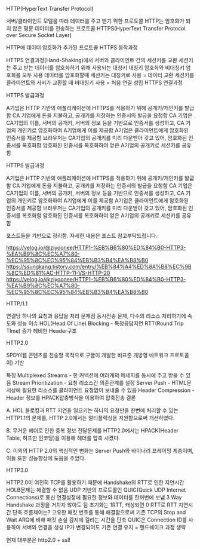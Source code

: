HTTP(HyperText Transfer Protocol)

서버/클라이언트 모델을 따라 데이터를 주고 받기 위한 프로토콜
HTTP는 암호화가 되지 않은 평문 데이터를 전송하는 프로토콜
HTTPS(HyperText Transfer Protocol over Secure Socket Layer)

HTTP에 데이터 암호화가 추가된 프로토콜
HTTPS 동작과정

HTTPS 연결과정(Hand-Shaking)에서 서버와 클라이언트 간의 세션키를 교환
세션키는 주고 받는 데이터를 암호화하기 위해 사용되는 대칭키
대칭키 암호화와 비대칭키 암호화를 모두 사용
데이터를 암호화할때 세션키는 대칭키로 사용 = 데이터 교환
세션키를 클라이언트와 서버가 교환할 때 비대칭키 사용 = 처음 연결 성립
HTTPS 연결과정


HTTPS 발급과정

A기업은 HTTP 기반의 애플리케이션에 HTTPS를 적용하기 위해 공개키/개인키를 발급함
CA 기업에게 돈을 지불하고, 공개키를 저장하는 인증서의 발급을 요청함
CA 기업은 CA기업의 이름, 서버의 공개키, 서버의 정보 등을 기반으로 인증서를 생성하고, CA 기업의 개인키로 암호화하여 A기업에게 이를 제공함
A기업은 클라이언트에게 암호화된 인증서를 제공함
브라우저는 CA기업의 공개키를 미리 다운받아 갖고 있어, 암호화된 인증서를 복호화함
암호화된 인증서를 복호화하여 얻은 A기업의 공개키로 세션키를 공유함


HTTPS 발급과정

A기업은 HTTP 기반의 애플리케이션에 HTTPS를 적용하기 위해 공개키/개인키를 발급함
CA 기업에게 돈을 지불하고, 공개키를 저장하는 인증서의 발급을 요청함
CA 기업은 CA기업의 이름, 서버의 공개키, 서버의 정보 등을 기반으로 인증서를 생성하고, CA 기업의 개인키로 암호화하여 A기업에게 이를 제공함
A기업은 클라이언트에게 암호화된 인증서를 제공함
브라우저는 CA기업의 공개키를 미리 다운받아 갖고 있어, 암호화된 인증서를 복호화함
암호화된 인증서를 복호화하여 얻은 A기업의 공개키로 세션키를 공유함


포스트들을 기반으로 정리함. 자세한 내용은 포스트 참고부탁드립니다.

https://velog.io/@ziyoonee/HTTP1-%EB%B6%80%ED%84%B0-HTTP3-%EA%B9%8C%EC%A7%80-%EC%95%8C%EC%95%84%EB%B3%B4%EA%B8%B0
https://ssungkang.tistory.com/entry/%EB%84%A4%ED%8A%B8%EC%9B%8C%ED%81%AC-HTTP-11-VS-HTTP-20
https://velog.io/@ziyoonee/HTTP1-%EB%B6%80%ED%84%B0-HTTP3-%EA%B9%8C%EC%A7%80-%EC%95%8C%EC%95%84%EB%B3%B4%EA%B8%B0


HTTP/1.1

연결당 하나의 요청과 응답을 처리
문제점
동시전송 문제, 다수의 리소스 처리하기에 속도와 성능 이슈
HOL(Head Of Line) Blocking - 특정응답지연
RTT(Round Trip TIme) 증가
헤비한 Header구조






HTTP2.0

SPDY(웹 콘텐츠를 전송할 목적으로 구글이 개발한 비표준 개방형 네트워크 프로토콜이) 기반

특징
Multiplexed Streams - 한 커넥션에 여러개의 메세지를 동시에 주고 받을 수 있음
Stream Prioritization - 요청 리소스간 의존관계를 설정
Server Push - HTML문서상에 필요한 리소스를 클라이언트 요청없이 보내줄 수 있음
Header Compression - Header 정보를 HPACK압충방식을 이용하여 압축전송
결론

A. HOL 블로킹과 RTT 지연을 일으키는 하나의 요청만을 한번에 처리할 수 있는 HTTP1.1의 문제를, HTTP 2.0에서는 멀티플렉싱을 지원함으로써 개선하였다.

B. 무거운 헤더로 인한 중복 정보 전달문제를 HTTP2.0에서는 HPACK(Header Table, 허프만 인코딩)을 이용해 헤더를 압축 시켰다.

C. 이외의 HTTP 2.0의 핵심적인 변화는 Server Push와 바이너리 프레이밍 계층이며, 이들 또한 성능향상에 도움을 주었다.



HTTP3.0

HTTP2.0이 여전히 TCP를 활용하기 때문에 Handshake의 RTT로 인한 지연시간 HOLB문제는 해결할 수 없음
UDP 기반의 프로토콜인 QUIC(Quick UDP Internet Connections)로 통신
연결설정에 필요한 정보와 데이터를 한꺼번에 보냄
3 Way Handshake 과정을 거치지 않아도 됨
초기화는 1RTT, 캐싱되면 0 RTT로 RTT 지연시간 단축
흐름제어는?
고유한 패킷 번호를 통해 해결함으로써 기존 TCP의 Stop and Wait ARQ에 비해 패킷 손실 감지에 걸리는 시간을 단축
QUIC은 Connection ID를 사용하여 서버와 연결을 생성 IP가 변경되어도 기존 연결 유지 = 핸드쉐이크 과정 생략

현재 대부분은 http2.0 + ssl!